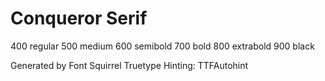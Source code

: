 # Conqueror Serif

400 regular
500 medium
600 semibold
700 bold
800 extrabold
900 black

Generated by Font Squirrel
Truetype Hinting: TTFAutohint
